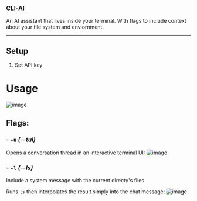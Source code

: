 ### CLI-AI
An AI assistant that lives inside your terminal. With flags to include context about your file system and enviornment.

---

## Setup
1. Set API key 

# Usage
![image](https://github.com/cheeseonamonkey/CLI-AI/assets/54555500/2baf4950-8a86-4999-8811-9d28153a357b)


## Flags: 


### - `-u` *(--tui)*
Opens a conversation thread in an interactive terminal UI:
![image](https://github.com/cheeseonamonkey/CLI-AI/assets/54555500/d0df2c6b-daf4-400c-8522-0aba3dad4ac8)


### - `-l` *(--ls)*
Include a system message with the current directy's files.

Runs `ls` then interpolates the result simply into the chat message:
![image](https://github.com/cheeseonamonkey/CLI-AI/assets/54555500/6de6c173-8c6a-46e8-92f6-737ddf2161fb)
